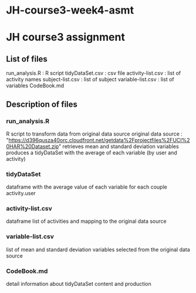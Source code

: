 # JH-course3-week4-asmt
# JH course3 assignment

## List of files
run_analysis.R : R script
tidyDataSet.csv : csv file
activity-list.csv : list of activity names
subject-list.csv : list of subject
variable-list.csv : list of variables
CodeBook.md

## Description of files

### run_analysis.R
R script to transform data from original data source
original data source : "https://d396qusza40orc.cloudfront.net/getdata%2Fprojectfiles%2FUCI%20HAR%20Dataset.zip"
retrieves mean and standard deviation variables
produces a tidyDataSet with the average of each variable (by user and activity)

### tidyDataSet
dataframe with the average value of each variable for each couple activity.user

### activity-list.csv
dataframe list of activities and mapping to the original data source

### variable-list.csv
list of mean and standard deviation variables selected from the original data source

### CodeBook.md
detail information about tidyDataSet content and production
